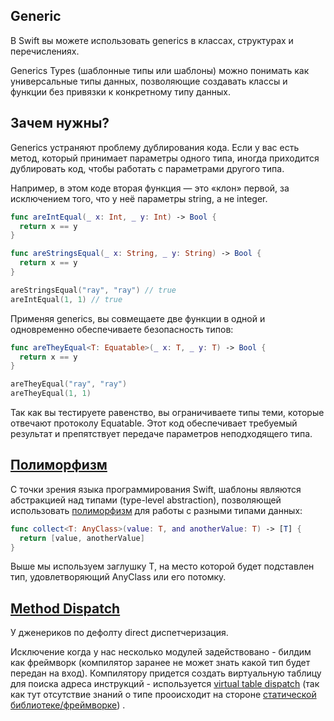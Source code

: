 ## Generic

В Swift вы можете использовать generics в классах, структурах и перечислениях.

Generics Types (шаблонные типы или шаблоны) можно понимать как универсальные типы данных, позволяющие создавать классы и функции без привязки к конкретному типу данных.

## Зачем нужны?

Generics устраняют проблему дублирования кода. Если у вас есть метод, который принимает параметры одного типа, иногда приходится дублировать код, чтобы работать с параметрами другого типа.

Например, в этом коде вторая функция — это «клон» первой, за исключением того, что у неё параметры string, а не integer.

```swift
func areIntEqual(_ x: Int, _ y: Int) -> Bool {
  return x == y
}

func areStringsEqual(_ x: String, _ y: String) -> Bool {
  return x == y
}

areStringsEqual("ray", "ray") // true
areIntEqual(1, 1) // true
```

Применяя generics, вы совмещаете две функции в одной и одновременно обеспечиваете безопасность типов:

```swift
func areTheyEqual<T: Equatable>(_ x: T, _ y: T) -> Bool {
  return x == y
}

areTheyEqual("ray", "ray")
areTheyEqual(1, 1)
```

Так как вы тестируете равенство, вы ограничиваете типы теми, которые отвечают протоколу Equatable. Этот код обеспечивает требуемый результат и препятствует передаче параметров неподходящего типа.

## [Полиморфизм](/ComputerScience/Languages/Paradigm/Imperative/OOP.md)

С точки зрения языка программирования Swift, шаблоны являются абстракцией над типами (type-level abstraction), позволяющей использовать [полиморфизм](/ComputerScience/Languages/Paradigm/Imperative/OOP.md) для работы с разными типами данных:

```swift
func collect<T: AnyClass>(value: T, and anotherValue: T) -> [T] {
  return [value, anotherValue]
}
```

Выше мы используем заглушку T, на место которой будет подставлен тип, удовлетворяющий AnyClass или его потомку.

## [Method Dispatch](/Swift/MethodDispatch/MethodDispatch.md)

У дженериков по дефолту direct диспетчеризация.

Исключение когда у нас несколько модулей задействовано - билдим как фреймворк (компилятор заранее не может знать какой тип будет передан на вход). Компилятору придется создать виртуальную таблицу для поиска адреса инструкций - используется [virtual table dispatch](/Swift/MethodDispatch/MethodDispatch.md) (так как тут отсутствие знаний о типе прооисходит на стороне [статической библиотеке/фреймворке](/IosDevTools/Building/Xcodegen.md))  .





